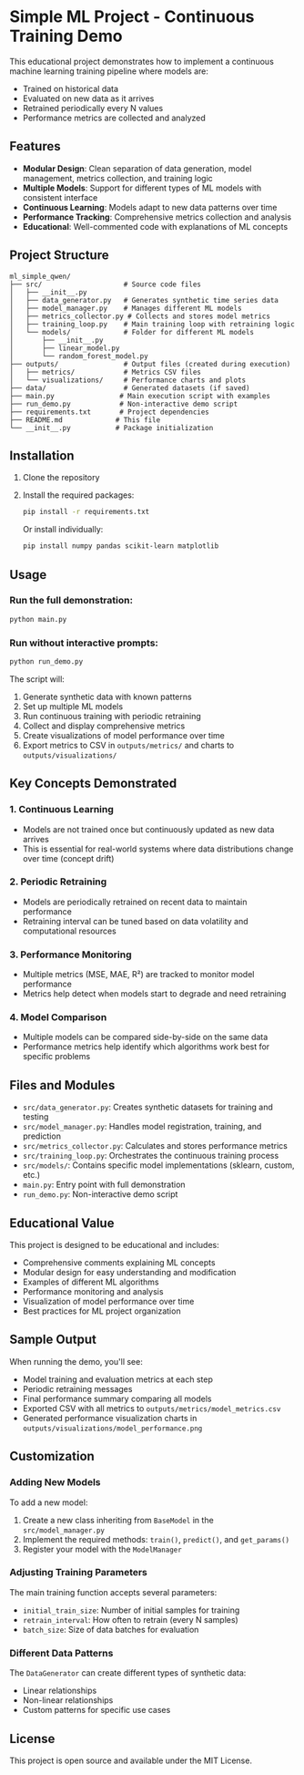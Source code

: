 # Simple ML Project - Continuous Training Demo

This educational project demonstrates how to implement a continuous machine learning training pipeline where models are:
- Trained on historical data
- Evaluated on new data as it arrives
- Retrained periodically every N values
- Performance metrics are collected and analyzed

## Features

- **Modular Design**: Clean separation of data generation, model management, metrics collection, and training logic
- **Multiple Models**: Support for different types of ML models with consistent interface
- **Continuous Learning**: Models adapt to new data patterns over time
- **Performance Tracking**: Comprehensive metrics collection and analysis
- **Educational**: Well-commented code with explanations of ML concepts

## Project Structure

```
ml_simple_qwen/
├── src/                    # Source code files
│   ├── __init__.py
│   ├── data_generator.py   # Generates synthetic time series data
│   ├── model_manager.py    # Manages different ML models
│   ├── metrics_collector.py # Collects and stores model metrics
│   ├── training_loop.py    # Main training loop with retraining logic
│   └── models/             # Folder for different ML models
│       ├── __init__.py
│       ├── linear_model.py
│       └── random_forest_model.py
├── outputs/                # Output files (created during execution)
│   ├── metrics/            # Metrics CSV files
│   └── visualizations/     # Performance charts and plots
├── data/                   # Generated datasets (if saved)
├── main.py                # Main execution script with examples
├── run_demo.py            # Non-interactive demo script
├── requirements.txt       # Project dependencies
├── README.md             # This file
└── __init__.py           # Package initialization
```

## Installation

1. Clone the repository
2. Install the required packages:
   ```bash
   pip install -r requirements.txt
   ```
   
   Or install individually:
   ```bash
   pip install numpy pandas scikit-learn matplotlib
   ```

## Usage

### Run the full demonstration:
```bash
python main.py
```

### Run without interactive prompts:
```bash
python run_demo.py
```

The script will:
1. Generate synthetic data with known patterns
2. Set up multiple ML models
3. Run continuous training with periodic retraining
4. Collect and display comprehensive metrics
5. Create visualizations of model performance over time
6. Export metrics to CSV in `outputs/metrics/` and charts to `outputs/visualizations/`

## Key Concepts Demonstrated

### 1. Continuous Learning
- Models are not trained once but continuously updated as new data arrives
- This is essential for real-world systems where data distributions change over time (concept drift)

### 2. Periodic Retraining
- Models are periodically retrained on recent data to maintain performance
- Retraining interval can be tuned based on data volatility and computational resources

### 3. Performance Monitoring
- Multiple metrics (MSE, MAE, R²) are tracked to monitor model performance
- Metrics help detect when models start to degrade and need retraining

### 4. Model Comparison
- Multiple models can be compared side-by-side on the same data
- Performance metrics help identify which algorithms work best for specific problems

## Files and Modules

- `src/data_generator.py`: Creates synthetic datasets for training and testing
- `src/model_manager.py`: Handles model registration, training, and prediction
- `src/metrics_collector.py`: Calculates and stores performance metrics
- `src/training_loop.py`: Orchestrates the continuous training process
- `src/models/`: Contains specific model implementations (sklearn, custom, etc.)
- `main.py`: Entry point with full demonstration
- `run_demo.py`: Non-interactive demo script

## Educational Value

This project is designed to be educational and includes:
- Comprehensive comments explaining ML concepts
- Modular design for easy understanding and modification
- Examples of different ML algorithms
- Performance monitoring and analysis
- Visualization of model performance over time
- Best practices for ML project organization

## Sample Output

When running the demo, you'll see:
- Model training and evaluation metrics at each step
- Periodic retraining messages
- Final performance summary comparing all models
- Exported CSV with all metrics to `outputs/metrics/model_metrics.csv`
- Generated performance visualization charts in `outputs/visualizations/model_performance.png`

## Customization

### Adding New Models
To add a new model:
1. Create a new class inheriting from `BaseModel` in the `src/model_manager.py`
2. Implement the required methods: `train()`, `predict()`, and `get_params()`
3. Register your model with the `ModelManager`

### Adjusting Training Parameters
The main training function accepts several parameters:
- `initial_train_size`: Number of initial samples for training
- `retrain_interval`: How often to retrain (every N samples)
- `batch_size`: Size of data batches for evaluation

### Different Data Patterns
The `DataGenerator` can create different types of synthetic data:
- Linear relationships
- Non-linear relationships
- Custom patterns for specific use cases

## License

This project is open source and available under the MIT License.